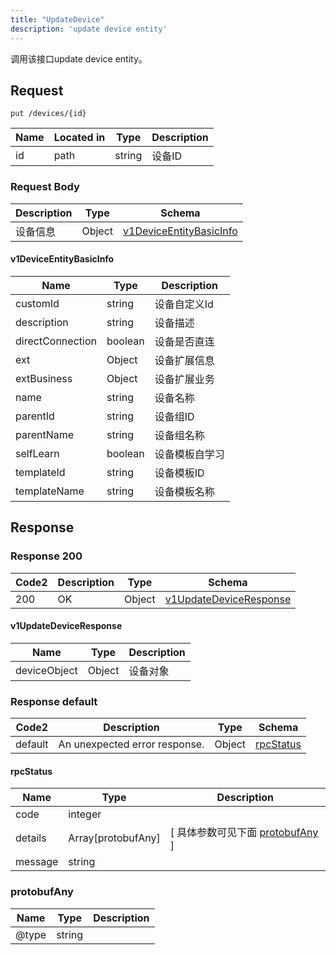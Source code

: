 ```yaml
---
title: "UpdateDevice"
description: 'update device entity'
---
```



调用该接口update device entity。



## Request


```
put /devices/{id}
```



| Name | Located in | Type | Description | 
| ---- | ---------- | ----------- | ----------- | 
| id | path | string | 设备ID |  





### Request Body


 
| Description | Type | Schema |
| ----------- | ------ | ------ |
| 设备信息 | Object | [v1DeviceEntityBasicInfo](#v1DeviceEntityBasicInfo) |

#### v1DeviceEntityBasicInfo

| Name | Type | Description | 
| ---- | ---- | ----------- |     
| customId | string | 设备自定义Id |      
| description | string | 设备描述 |      
| directConnection | boolean | 设备是否直连 |     
| ext | Object | 设备扩展信息   |     
| extBusiness | Object | 设备扩展业务   |      
| name | string | 设备名称 |      
| parentId | string | 设备组ID |      
| parentName | string | 设备组名称 |      
| selfLearn | boolean | 设备模板自学习 |      
| templateId | string | 设备模板ID |      
| templateName | string | 设备模板名称 |   


  
     
   
     
   
     
   
    
          
     
   
    
          
     
   
     
   
     
   
     
   
     
   
     
   
     
 
 





## Response



### Response  200

 
| Code2 | Description | Type | Schema |
| ---- | ----------- | ------ | ------ |
| 200 | OK | Object | [v1UpdateDeviceResponse](#v1UpdateDeviceResponse) |

#### v1UpdateDeviceResponse

| Name | Type | Description | 
| ---- | ---- | ----------- |    
| deviceObject | Object | 设备对象   |   


  
    
          
     
 
 


 


### Response  default

 
| Code2 | Description | Type | Schema |
| ---- | ----------- | ------ | ------ |
| default | An unexpected error response. | Object | [rpcStatus](#rpcStatus) |

#### rpcStatus

| Name | Type | Description | 
| ---- | ---- | ----------- |     
| code | integer |  |          
| details | Array[protobufAny] |  [ 具体参数可见下面 [protobufAny](#protobufAny) ] |       
| message | string |  |   


  
     
   
       
         
### protobufAny
| Name | Type | Description | 
| ---- | ---- | ----------- |     
| @type | string |  |   


  
     
 
 


          
     
   
     
 
 


 


